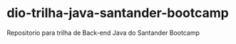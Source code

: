 # dio-trilha-java-santander-bootcamp
Repositorio para  trilha de Back-end Java do Santander Bootcamp
